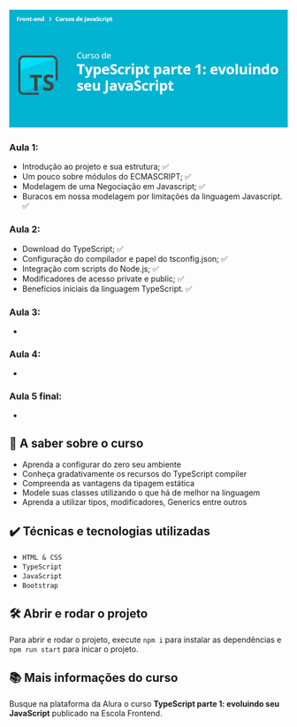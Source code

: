 ![TypeScript parte 1: evoluindo seu JavaScript](curso.png)

### Aula 1:
- Introdução ao projeto e sua estrutura; :white_check_mark:
- Um pouco sobre módulos do ECMASCRIPT; :white_check_mark:
- Modelagem de uma Negociação em Javascript; :white_check_mark:
- Buracos em nossa modelagem por limitações da linguagem Javascript. :white_check_mark:
### Aula 2:
- Download do TypeScript; :white_check_mark:
- Configuração do compilador e papel do tsconfig.json; :white_check_mark:
- Integração com scripts do Node.js; :white_check_mark:
- Modificadores de acesso private e public; :white_check_mark:
- Benefícios iniciais da linguagem TypeScript. :white_check_mark:
### Aula 3:
- 
### Aula 4:
- 
### Aula 5 final:
- 

## 🔨 A saber sobre o curso
- Aprenda a configurar do zero seu ambiente
- Conheça gradativamente os recursos do TypeScript compiler
- Compreenda as vantagens da tipagem estática
- Modele suas classes utilizando o que há de melhor na linguagem
- Aprenda a utilizar tipos, modificadores, Generics entre outros


## ✔️ Técnicas e tecnologias utilizadas
- `HTML & CSS`
- `TypeScript`
- `JavaScript`
- `Bootstrap`

## 🛠️ Abrir e rodar o projeto
Para abrir e rodar o projeto, execute `npm i` para instalar as dependências e `npm run start` para inicar o projeto.

## 📚 Mais informações do curso
Busque na plataforma da Alura o curso **TypeScript parte 1: evoluindo seu JavaScript** publicado na Escola Frontend.

<br>
